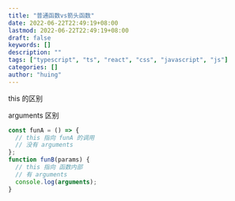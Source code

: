 ```yaml
---
title: "普通函数vs箭头函数"
date: 2022-06-22T22:49:19+08:00
lastmod: 2022-06-22T22:49:19+08:00
draft: false
keywords: []
description: ""
tags: ["typescript", "ts", "react", "css", "javascript", "js"]
categories: []
author: "huing"
---
```


this 的区别

arguments 区别

```js
const funA = () => {
  // this 指向 funA 的调用
  // 没有 arguments
};
function funB(params) {
  // this 指向 函数内部
  // 有 arguments
  console.log(arguments);
}
```
